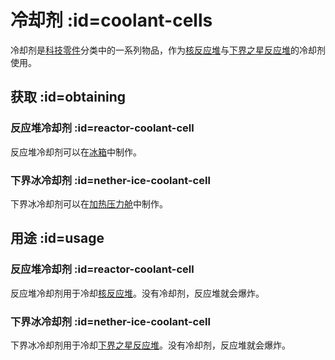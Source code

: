 # 冷却剂 :id=coolant-cells

冷却剂是[科技零件](/Technical-Components)分类中的一系列物品，作为[核反应堆](/Reactors)与[下界之星反应堆](/Reactors)的冷却剂使用。

## 获取 :id=obtaining

### 反应堆冷却剂 :id=reactor-coolant-cell

反应堆冷却剂可以在[冰箱](/Freezer)中制作。

### 下界冰冷却剂 :id=nether-ice-coolant-cell

下界冰冷却剂可以在[加热压力舱](/Heated-Pressure-Chamber)中制作。

## 用途 :id=usage

### 反应堆冷却剂 :id=reactor-coolant-cell

反应堆冷却剂用于冷却[核反应堆](/Reactors)。没有冷却剂，反应堆就会爆炸。

### 下界冰冷却剂 :id=nether-ice-coolant-cell

下界冰冷却剂用于冷却[下界之星反应堆](/Reactors)。没有冷却剂，反应堆就会爆炸。
